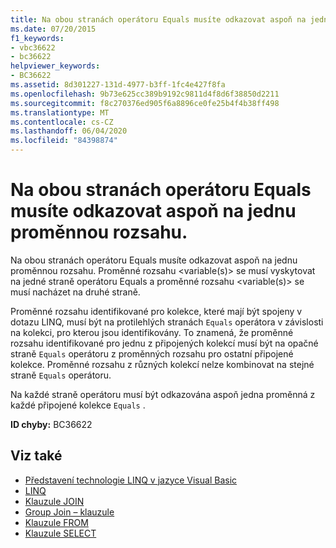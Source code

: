 ```yaml
---
title: Na obou stranách operátoru Equals musíte odkazovat aspoň na jednu proměnnou rozsahu.
ms.date: 07/20/2015
f1_keywords:
- vbc36622
- bc36622
helpviewer_keywords:
- BC36622
ms.assetid: 8d301227-131d-4977-b3ff-1fc4e427f8fa
ms.openlocfilehash: 9b73e625cc389b9192c9811d4f8d6f38850d2211
ms.sourcegitcommit: f8c270376ed905f6a8896ce0fe25b4f4b38ff498
ms.translationtype: MT
ms.contentlocale: cs-CZ
ms.lasthandoff: 06/04/2020
ms.locfileid: "84398874"
---
```

# <a name="you-must-reference-at-least-one-range-variable-on-both-sides-of-the-equals-operator"></a>Na obou stranách operátoru Equals musíte odkazovat aspoň na jednu proměnnou rozsahu.
Na obou stranách operátoru Equals musíte odkazovat aspoň na jednu proměnnou rozsahu. Proměnné rozsahu \<variable(s)> se musí vyskytovat na jedné straně operátoru Equals a proměnné rozsahu \<variable(s)> se musí nacházet na druhé straně.  
  
 Proměnné rozsahu identifikované pro kolekce, které mají být spojeny v dotazu LINQ, musí být na protilehlých stranách `Equals` operátora v závislosti na kolekci, pro kterou jsou identifikovány. To znamená, že proměnné rozsahu identifikované pro jednu z připojených kolekcí musí být na opačné straně `Equals` operátoru z proměnných rozsahu pro ostatní připojené kolekce. Proměnné rozsahu z různých kolekcí nelze kombinovat na stejné straně `Equals` operátoru.  
  
 Na každé straně operátoru musí být odkazována aspoň jedna proměnná z každé připojené kolekce `Equals` .  
  
 **ID chyby:** BC36622  
  
## <a name="see-also"></a>Viz také

- [Představení technologie LINQ v jazyce Visual Basic](../programming-guide/language-features/linq/introduction-to-linq.md)
- [LINQ](../programming-guide/language-features/linq/index.md)
- [Klauzule JOIN](../language-reference/queries/join-clause.md)
- [Group Join – klauzule](../language-reference/queries/group-join-clause.md)
- [Klauzule FROM](../language-reference/queries/from-clause.md)
- [Klauzule SELECT](../language-reference/queries/select-clause.md)
